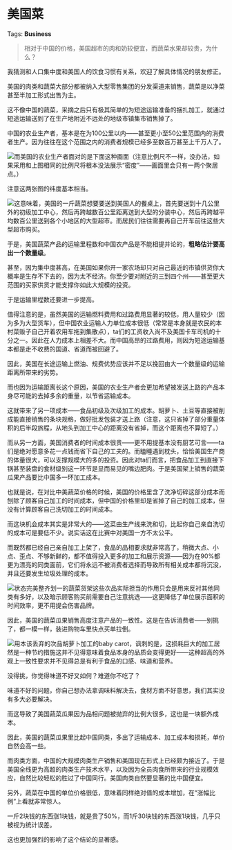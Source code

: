 # 美国菜

Tags: **Business**

> 相对于中国的价格，美国超市的肉和奶较便宜，而蔬菜水果却较贵，为什么？



我猜测和人口集中度和美国人的饮食习惯有关系，欢迎了解具体情况的朋友修正。

美国的肉类和蔬菜大部分都被纳入大型零售集团的分发渠道来销售，蔬菜是以净菜甚至半加工形式出售为主。

这不像中国的蔬菜，采摘之后只有极其简单的为短途运输准备的捆扎加工，就通过短途运输送到了在生产地附近不远处的地级市镇集市销售掉了。

中国的农业生产者，基本是在为100公里以内——甚至更小至50公里范围内的消费者生产。因为往往在这个范围之内的消费者规模已经多至数百万甚至上千万人了。

![](https://pic4.zhimg.com/50/v2-087072fad28bb01aa3eed5e177ca8d90_720w.jpg?source=1940ef5c)而美国的农业生产者面对的是下面这种画面（注意比例尺不一样，没办法，如果采用和上图相同的比例尺将根本没法展示“密度”——画面里会只有一两个聚居点。）

注意这两张图的纬度基本相当。

![](https://pic1.zhimg.com/50/v2-e6ce6a59dd3db6049f2ee01751da2ff8_720w.jpg?source=1940ef5c)这意味着，美国的一斤蔬菜想要要送到美国人的餐桌上，首先要送到十几公里外的初级加工中心，然后再跨越数百公里距离送到大型的分装中心，然后再跨越平均数百公里送到各个小地区的大型超市。而居民们往往需要再自己开车前往这些大型超市购买。

于是，美国蔬菜产品的运输里程数和中国农产品是不能相提并论的，**粗略估计要高出一个数量级**。

甚至，因为集中度甚高，在美国如果你开一家农场却只对自己最近的市镇供货你大概率是生存不下去的，因为太不经济。你至少要对附近的三到四个州——甚至更大范围的买家供货才能支撑你如此大规模的投资。

于是运输里程数还要进一步提高。

值得注意的是，虽然美国的运输燃料费用和过路费用显著的较低，用人量较少（因为多为大型货车），但中国农业运输人力单位成本很低（常常是本身就是农民的本村菜贩子自己开着农用车拖到集散点），ta们的工资收入尚不及美国卡车司机的十分之一。因此在人力成本上相差不大。而中国高昂的过路费用，则因为短途运输基本都是走不收费的国道、省道而被回避了。

因此，美国在长途运输上燃油、规费优势应该并不足以挽回由大一个数量级的运输距离所带来的劣势。

而也因为运输距离长这个原因，美国的农业生产者会更加希望被发送上路的产品本身尽可能的去掉多余的重量，以节省运输成本。

这就带来了另一项成本——食品初级及次级加工的成本。胡萝卜、土豆等直接被削成能直接销售的条块规格，做好批发包装才送上路（注意，这只省掉了部分重量体积的后半段旅程，从地头到加工中心的距离没有省掉，而这个距离也不算短了。）

而从另一方面，美国消费者的时间成本很贵——更不用提基本没有厨艺可言——ta们是绝对愿意多花一点钱而省下自己的工夫的。而瞌睡遇到枕头，恰恰美国生产商的体量很大，可以支撑规模大的多的投资。因此对ta们而言，把食品加工到直接下锅甚至装盘的食材级别这一环节是显而易见的嘴边肥肉。于是美国架上销售的蔬菜瓜果产品要比中国多一环加工成本。

也就是说，在对比中美蔬菜价格的时候，美国的价格里含了洗净切碎这部分成本而刨除了顾客自己加工的时间成本，但中国的价格里却是省掉了自己的加工成本，但没有计算顾客自己洗切加工的时间成本。

而这块机会成本其实是非常大的——这菜由生产线来洗和切，比起你自己亲自洗切的成本可是要低不少。说实话这在比赛中对美国一方不太公平。

而既然都已经自己亲自加工上架了，食品的品相要求就非常高了，稍微大点、小点、歪点、不够新鲜的，都不值得投入更多的加工和展示资源——因为在90%都更为漂亮的同类面前，它们将永远不被消费者选择而导致所有相关成本都将沉没，并且还要发生垃圾处理的成本。

![](https://pica.zhimg.com/50/v2-ea11d86e763f37fe2104d9284b85ecfe_720w.jpg?source=1940ef5c)状态完美整齐划一的蔬菜货架这些次品实际担当的作用只会是用来反衬其他同类有多好，以及暗示顾客购买前需要自己注意挑选——这更降低了单位展示面积的时间效率，更不用提会伤害品牌。

因此，美国的蔬菜瓜果销售高度注意产品的一致性。这是在告诉消费者——别挑了，都一模一样，装进购物车里快点买单拉倒。

![](https://pic1.zhimg.com/50/v2-feca145118e5c99dbc178ff358240887_720w.jpg?source=1940ef5c)用本该丢弃的次品胡萝卜加工的baby carot，讽刺的是，这损耗巨大的加工居然是一种节约措施这并不见得意味着食品本身的品质会变得更好——这种超高的外观上一致性要求并不见得总是有利于食品的口感、味道和营养。

没得挑，你觉得味道不好又如何？难道你不吃了？

味道不好的问题，你自己想办法拿调味料解决去，食材方面不好意思，我们其实没有多大必要解决。

而这导致了美国蔬菜瓜果因为品相问题被抛弃的比例大很多，这也是一块额外成本。

因此，美国的蔬菜瓜果里比起中国同类，多出了运输成本、加工成本和损耗，单价自然会高一些。

而肉类方面，中国的大规模肉类生产销售和美国现在形式上已经颇为接近了。于是美国全线更为高超的肉类生产技术水平，以及因为全员肉食所带来的行业规模效应，自然比较轻松的胜过了中国同行。美国肉类自然要显著的比中国便宜。

  


另外，蔬菜在中国的单位价格很低，意味着同样绝对值的成本增加，在“涨幅比例”上看就非常惊人。

一斤2块钱的东西涨1块钱，就是贵了50%，而1斤30块钱的东西涨1块钱，几乎只被视为统计误差。

这也更加强烈的影响了这个结论的显著感。



